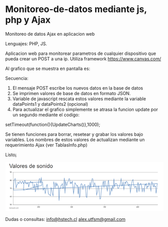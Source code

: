 # Monitoreo-de-datos mediante js, php y Ajax
 Monitoreo de datos Ajax en aplicacion web

Lenguajes: PHP, JS.

Aplicacion web para monitorear parametros de cualquier dispositivo que pueda crear un POST a una ip. 
Utiliza framework https://www.canvas.com/

Al grafico que se muestra en pantalla es:

Secuencia:

1) El mensaje POST escribe los nuevos datos en la base de datos
2) Se imprimen valores de base de datos en formato JSON.
3) Variable de javascript rescata estos valores mediante la variable dataPoints1 y dataPoints2 (opcional)
3) Para actualizar el grafico simplemente se atrasa la funcion update por un segundo mediante el codigo:

setTimeout(function(){UpdateCharts()},1000);

Se tienen funciones para borrar, resetear y grabar los valores bajo variables. Los nombres de estos valores de actualizan mediante un requerimiento Ajax (ver TablasInfo.php)

Listo¡

<img src="https://github.com/Alexanderh1988/Monitoreo-de-datos-Ajax/blob/main/Grafico%20sonido.png?raw=true">

Dudas o consultas: 
info@hstech.cl
alex.utfsm@gmail.com
